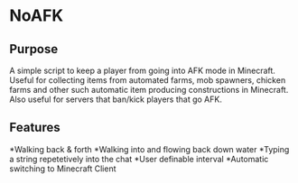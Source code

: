 NoAFK
=====
Purpose
-------
A simple script to keep a player from going into AFK mode in Minecraft. Useful for collecting items from automated farms, mob spawners, chicken farms and other such automatic item producing constructions in Minecraft. Also useful for servers that ban/kick players that go AFK.

Features
--------
*Walking back & forth
*Walking into and flowing back down water
*Typing a string repetetively into the chat
*User definable interval
*Automatic switching to Minecraft Client
